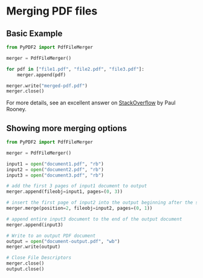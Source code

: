 # Merging PDF files

## Basic Example

```python
from PyPDF2 import PdfFileMerger

merger = PdfFileMerger()

for pdf in ["file1.pdf", "file2.pdf", "file3.pdf"]:
    merger.append(pdf)

merger.write("merged-pdf.pdf")
merger.close()
```

For more details, see an excellent answer on
[StackOverflow](https://stackoverflow.com/questions/3444645/merge-pdf-files)
by Paul Rooney.

## Showing more merging options

```python
from PyPDF2 import PdfFileMerger

merger = PdfFileMerger()

input1 = open("document1.pdf", "rb")
input2 = open("document2.pdf", "rb")
input3 = open("document3.pdf", "rb")

# add the first 3 pages of input1 document to output
merger.append(fileobj=input1, pages=(0, 3))

# insert the first page of input2 into the output beginning after the second page
merger.merge(position=2, fileobj=input2, pages=(0, 1))

# append entire input3 document to the end of the output document
merger.append(input3)

# Write to an output PDF document
output = open("document-output.pdf", "wb")
merger.write(output)

# Close File Descriptors
merger.close()
output.close()
```

